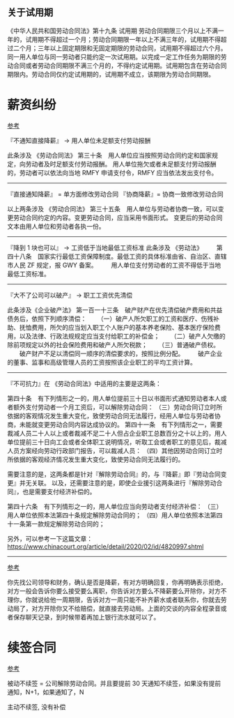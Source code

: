 ## 关于试用期

《中华人民共和国劳动合同法》第十九条 试用期 劳动合同期限三个月以上不满一年的，试用期不得超过一个月；劳动合同期限一年以上不满三年的，试用期不得超过二个月；三年以上固定期限和无固定期限的劳动合同，试用期不得超过六个月。同一用人单位与同一劳动者只能约定一次试用期。以完成一定工作任务为期限的劳动合同或者劳动合同期限不满三个月的，不得约定试用期。试用期包含在劳动合同期限内。劳动合同仅约定试用期的，试用期不成立，该期限为劳动合同期限。 

# 薪资纠纷

 [参考](https://www.v2ex.com/t/648141#r_8623712)

『不通知直接降薪』 -> 用人单位未足额支付劳动报酬

此条涉及 《劳动合同法》
第三十条　用人单位应当按照劳动合同约定和国家规定，向劳动者及时足额支付劳动报酬。
用人单位拖欠或者未足额支付劳动报酬的，劳动者可以依法向当地 RMFY 申请支付令，RMFY 应当依法发出支付令。

---

『直接通知降薪』 = 单方面修改劳动合同
『协商降薪』= 协商一致修改劳动合同

以上两条涉及 《劳动合同法》
第三十五条　用人单位与劳动者协商一致，可以变更劳动合同约定的内容。变更劳动合同，应当采用书面形式。
变更后的劳动合同文本由用人单位和劳动者各执一份。

---

『降到 1 块也可以』 -> 工资低于当地最低工资标准
此条涉及 《劳动法》
　　第四十八条　国家实行最低工资保障制度。最低工资的具体标准由省、自治区、直辖市人民 ZF 规定，报 GWY 备案。
　　用人单位支付劳动者的工资不得低于当地最低工资标准。 

---

『大不了公司可以破产』 -> 职工工资优先清偿

此条涉及《企业破产法》
第一百一十三条　破产财产在优先清偿破产费用和共益债务后，依照下列顺序清偿：
　　（一）破产人所欠职工的工资和医疗、伤残补助、抚恤费用，所欠的应当划入职工个人账户的基本养老保险、基本医疗保险费用，以及法律、行政法规规定应当支付给职工的补偿金；
　　（二）破产人欠缴的除前项规定以外的社会保险费用和破产人所欠税款；
　　（三）普通破产债权。
　　破产财产不足以清偿同一顺序的清偿要求的，按照比例分配。
　　破产企业的董事、监事和高级管理人员的工资按照该企业职工的平均工资计算。 

---

『不可抗力』在 《劳动合同法》中适用的主要是这两条：

第四十条　有下列情形之一的，用人单位提前三十日以书面形式通知劳动者本人或者额外支付劳动者一个月工资后，可以解除劳动合同：
（三）劳动合同订立时所依据的客观情况发生重大变化，致使劳动合同无法履行，经用人单位与劳动者协商，未能就变更劳动合同内容达成协议的。
第四十一条　有下列情形之一，需要裁减人员二十人以上或者裁减不足二十人但占企业职工总数百分之十以上的，用人单位提前三十日向工会或者全体职工说明情况，听取工会或者职工的意见后，裁减人员方案经向劳动行政部门报告，可以裁减人员：
（四）其他因劳动合同订立时所依据的客观经济情况发生重大变化，致使劳动合同无法履行的。


需要注意的是，这两条都是针对『解除劳动合同』的，与『降薪』即『劳动合同变更』并无关联。
以及，还需要注意的是，即使企业援引这两条进行『解除劳动合同』，也是需要支付经济补偿的。

第四十六条　有下列情形之一的，用人单位应当向劳动者支付经济补偿：
（三）用人单位依照本法第四十条规定解除劳动合同的；
（四）用人单位依照本法第四十一条第一款规定解除劳动合同的；

另外，可以参考一下这篇文章：
https://www.chinacourt.org/article/detail/2020/02/id/4820997.shtml 

---

 [参考]( https://www.v2ex.com/t/648141#r_8623127 )

你先找公司领导和财务，确认是否是降薪，有对方明确回复，你再明确表示拒绝，对方一般会告诉你要么接受要么离职，你告诉对方要么不降薪要么开除你，对方不理你，你就说给他一周期限，告诉对方一周只能不补齐薪水或者联系你，你就去劳动局了，对方开除你又不给赔偿，就直接去劳动局。上面的交谈的内容全程录音或者保存聊天记录，到时候带着再加上银行流水就可以了。 

# 续签合同

[参考]( https://www.v2ex.com/t/667341#reply26 )

被动不续签 = 公司解除劳动合同。并且要提前 30 天通知不续签，如果没有提前通知，N+1，如果通知了，N 

主动不续签, 没有补偿